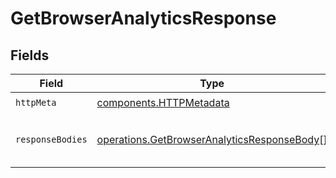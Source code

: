 # GetBrowserAnalyticsResponse


## Fields

| Field                                                                                                      | Type                                                                                                       | Required                                                                                                   | Description                                                                                                |
| ---------------------------------------------------------------------------------------------------------- | ---------------------------------------------------------------------------------------------------------- | ---------------------------------------------------------------------------------------------------------- | ---------------------------------------------------------------------------------------------------------- |
| `httpMeta`                                                                                                 | [components.HTTPMetadata](../../models/components/httpmetadata.md)                                         | :heavy_check_mark:                                                                                         | N/A                                                                                                        |
| `responseBodies`                                                                                           | [operations.GetBrowserAnalyticsResponseBody](../../models/operations/getbrowseranalyticsresponsebody.md)[] | :heavy_minus_sign:                                                                                         | The top browsers by number of clicks                                                                       |